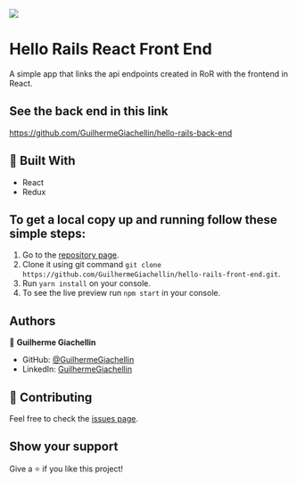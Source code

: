 ![](https://img.shields.io/badge/Microverse-blueviolet)
# Hello Rails React Front End

A simple app that links the api endpoints created in RoR with the frontend in React.

## See the back end in this link

https://github.com/GuilhermeGiachellin/hello-rails-back-end

## :hammer: Built With

- React
- Redux

## To get a local copy up and running follow these simple steps:

1. Go to the [repository page](https://github.com/GuilhermeGiachellin/hello-rails-front-end).
2. Clone it using git command `git clone https://github.com/GuilhermeGiachellin/hello-rails-front-end.git`.
3. Run `yarn install` on your console.
4. To see the live preview run `npm start` in your console.

## Authors

👤 **Guilherme Giachellin**

- GitHub: [@GuilhermeGiachellin](https://github.com/GuilhermeGiachellin)
- LinkedIn: [GuilhermeGiachellin](https://www.linkedin.com/in/guilherme-giachellin-2599771b9/)

## 🤝 Contributing

Feel free to check the [issues page](https://github.com/GuilhermeGiachellin/hello-rails-front-end/issues).

## Show your support

Give a ⭐️ if you like this project!

